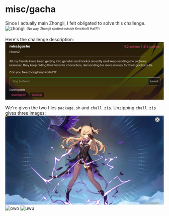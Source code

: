 # misc/gacha

Since I actually main Zhongli, I felt obligated to solve this challenge.
![zhongli](assets/zhongli.png)
<sub><sup>(No way, Zhongli spotted outside Kerckhoff Hall??)</sup></sub>

Here's the challenge description:
![chall](assets/gachadesc.png)

We're given the two files ``package.sh`` and ``chall.zip``. Unzipping ``chall.zip`` gives three images:
![fischl](assets/chall/fiscl.png)
![owo](assets/chall/owo.png)
![uwu](assets/chall/uwu.png)